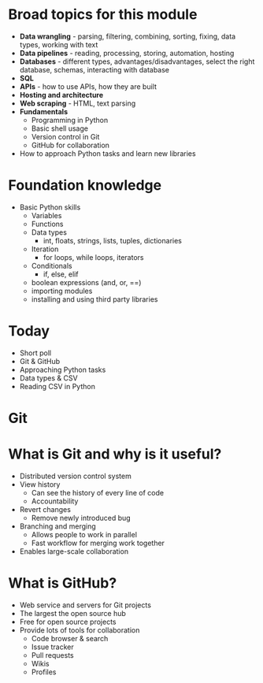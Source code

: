 # Broad topics for this module

- **Data wrangling** - parsing, filtering, combining, sorting, fixing, data types, working with text
- **Data pipelines** - reading, processing, storing, automation, hosting
- **Databases** - different types, advantages/disadvantages, select the right database, schemas, interacting with database
- **SQL**
- **APIs** - how to use APIs, how they are built
- **Hosting and architecture**
- **Web scraping** - HTML, text parsing
- **Fundamentals**
  - Programming in Python
  - Basic shell usage
  - Version control in Git
  - GitHub for collaboration
- How to approach Python tasks and learn new libraries

# Foundation knowledge

- Basic Python skills
  - Variables
  - Functions
  - Data types
    - int, floats, strings, lists, tuples, dictionaries
  - Iteration
    - for loops, while loops, iterators
  - Conditionals
    - if, else, elif
  - boolean expressions (and, or, ==)
  - importing modules
  - installing and using third party libraries

# Today

- Short poll
- Git & GitHub
- Approaching Python tasks
- Data types & CSV
- Reading CSV in Python

# Git

# What is Git and why is it useful?

- Distributed version control system
- View history
  - Can see the history of every line of code
  - Accountability
- Revert changes
  - Remove newly introduced bug
- Branching and merging
  - Allows people to work in parallel
  - Fast workflow for merging work together
- Enables large-scale collaboration

# What is GitHub?

- Web service and servers for Git projects
- The largest the open source hub
- Free for open source projects
- Provide lots of tools for collaboration
  - Code browser & search
  - Issue tracker
  - Pull requests
  - Wikis
  - Profiles

